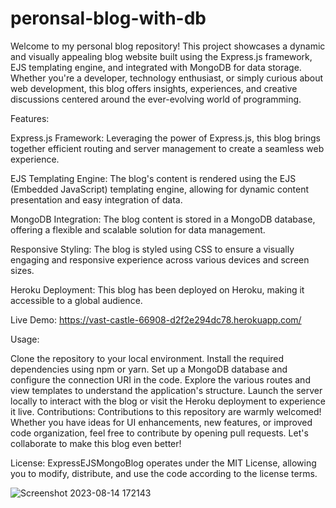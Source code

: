 # peronsal-blog-with-db
Welcome to my personal blog repository! This project showcases a dynamic and visually appealing blog website built using the Express.js framework, EJS templating engine, and integrated with MongoDB for data storage. Whether you're a developer, technology enthusiast, or simply curious about web development, this blog offers insights, experiences, and creative discussions centered around the ever-evolving world of programming.

Features:

Express.js Framework: Leveraging the power of Express.js, this blog brings together efficient routing and server management to create a seamless web experience.

EJS Templating Engine: The blog's content is rendered using the EJS (Embedded JavaScript) templating engine, allowing for dynamic content presentation and easy integration of data.

MongoDB Integration: The blog content is stored in a MongoDB database, offering a flexible and scalable solution for data management.

Responsive Styling: The blog is styled using CSS to ensure a visually engaging and responsive experience across various devices and screen sizes.

Heroku Deployment: This blog has been deployed on Heroku, making it accessible to a global audience. 

Live Demo: https://vast-castle-66908-d2f2e294dc78.herokuapp.com/

Usage:

Clone the repository to your local environment.
Install the required dependencies using npm or yarn.
Set up a MongoDB database and configure the connection URI in the code.
Explore the various routes and view templates to understand the application's structure.
Launch the server locally to interact with the blog or visit the Heroku deployment to experience it live.
Contributions:
Contributions to this repository are warmly welcomed! Whether you have ideas for UI enhancements, new features, or improved code organization, feel free to contribute by opening pull requests. Let's collaborate to make this blog even better!

License:
ExpressEJSMongoBlog operates under the MIT License, allowing you to modify, distribute, and use the code according to the license terms.



![Screenshot 2023-08-14 172143](https://github.com/moayyadsaleh/peronsal-blog-with-db/assets/137034202/b2a5aaf5-6980-4eb0-93b7-906600f799f8)

